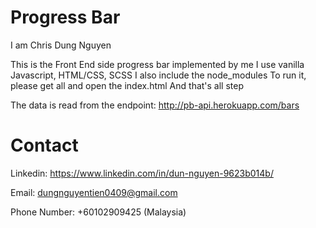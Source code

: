 # Progress Bar
I am Chris Dung Nguyen

This is the Front End side progress bar implemented by me
I use vanilla Javascript, HTML/CSS, SCSS
I also include the node_modules
To run it, please get all and open the index.html
And that's all step

The data is read from the endpoint: http://pb-api.herokuapp.com/bars

# Contact
Linkedin: https://www.linkedin.com/in/dun-nguyen-9623b014b/

Email: dungnguyentien0409@gmail.com

Phone Number: +60102909425 (Malaysia)
